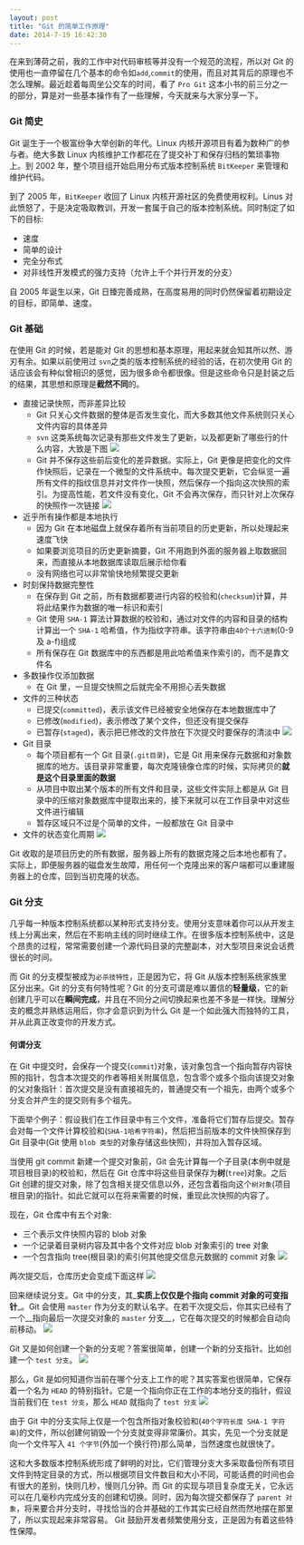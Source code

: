 ```yaml
---
layout: post
title: "Git 的简单工作原理"
date: 2014-7-19 16:42:30
---
```

在来到薄荷之前，我的工作中对代码审核等并没有一个规范的流程，所以对 Git 的使用也一直停留在几个基本的命令如`add`,`commit`的使用，而且对其背后的原理也不怎么理解。最近趁着每周坐公交车的时间，看了 `Pro Git` 这本小书的前三分之一的部分，算是对一些基本操作有了一些理解，今天就来与大家分享一下。

### Git 简史
Git 诞生于一个极富纷争大举创新的年代。Linux 内核开源项目有着为数种广的参与者。绝大多数 Linux 内核维护工作都花在了提交补丁和保存归档的繁琐事物上。到 2002 年，整个项目组开始启用分布式版本控制系统 `BitKeeper` 来管理和维护代码。

到了 2005 年，`BitKeeper` 收回了 Linux 内核开源社区的免费使用权利。Linus 对此愤怒了，于是决定吸取教训，开发一套属于自己的版本控制系统。同时制定了如下的目标:

* 速度
* 简单的设计
* 完全分布式
* 对非线性开发模式的强力支持（允许上千个并行开发的分支）

自 2005 年诞生以来，Git 日臻完善成熟，在高度易用的同时仍然保留着初期设定的目标，即简单、速度。

### Git 基础
在使用 Git 的时候，若是能对 Git 的思想和基本原理，用起来就会知其所以然、游刃有余。如果以前使用过 `svn`之类的版本控制系统的经验的话，在初次使用 Git 的话应该会有种似曾相识的感觉，因为很多命令都很像。但是这些命令只是封装之后的结果，其思想和原理是**截然不同**的。

* 直接记录快照，而非差异比较
    * Git 只关心文件数据的整体是否发生变化，而大多数其他文件系统则只关心文件内容的具体差异
    * `svn` 这类系统每次记录有那些文件发生了更新，以及都更新了哪些行的什么内容，大致是下图
    ![](/images/svn.png) 
    * Git 并不保存这些前后变化的差异数据。实际上，Git 更像是把变化的文件作快照后，记录在一个微型的文件系统中。每次提交更新，它会纵览一遍所有文件的指纹信息并对文件作一快照，然后保存一个指向这次快照的索引。为提高性能，若文件没有变化，Git 不会再次保存，而只针对上次保存的快照作一次链接
    ![](/images/git.png)
* 近乎所有操作都是本地执行
    * 因为 Git 在本地磁盘上就保存着所有当前项目的历史更新，所以处理起来速度飞快
    * 如果要浏览项目的历史更新摘要，Git 不用跑到外面的服务器上取数据回来，而直接从本地数据库读取后展示给你看
    * 没有网络也可以非常愉快地频繁提交更新
* 时刻保持数据完整性
    * 在保存到 Git 之前，所有数据都要进行内容的校验和(`checksum`)计算，并将此结果作为数据的唯一标识和索引
    * Git 使用 `SHA-1` 算法计算数据的校验和，通过对文件的内容和目录的结构计算出一个 `SHA-1` 哈希值，作为指纹字符串。该字符串由`40个十六进制`(0-9 及 a-f)组成
    * 所有保存在 Git 数据库中的东西都是用此哈希值来作索引的，而不是靠文件名
* 多数操作仅添加数据
    * 在 Git 里，一旦提交快照之后就完全不用担心丢失数据
* 文件的三种状态
    * 已提交(`committed`)，表示该文件已经被安全地保存在本地数据库中了
    * 已修改(`modified`)，表示修改了某个文件，但还没有提交保存
    * 已暂存(`staged`)，表示把已修改的文件放在下次提交时要保存的清淡中
    ![](/images/workflow.png)
* Git 目录
    * 每个项目都有一个 Git 目录(`.git目录`)，它是 Git 用来保存元数据和对象数据库的地方。该目录非常重要，每次克隆镜像仓库的时候，实际拷贝的**就是这个目录里面的数据**
    * 从项目中取出某个版本的所有文件和目录，这些文件实际上都是从 Git 目录中的压缩对象数据库中提取出来的，接下来就可以在工作目录中对这些文件进行编辑
    * 暂存区域只不过是个简单的文件，一般都放在 Git 目录中
* 文件的状态变化周期
![](/images/file_status.png)

Git 收取的是项目历史的所有数据，服务器上所有的数据克隆之后本地也都有了。实际上，即便服务器的磁盘发生故障，用任何一个克隆出来的客户端都可以重建服务器上的仓库，回到当初克隆的状态。

### Git 分支
几乎每一种版本控制系统都以某种形式支持分支。使用分支意味着你可以从开发主线上分离出来，然后在不影响主线的同时继续工作。在很多版本控制系统中，这是个昂贵的过程，常常需要创建一个源代码目录的完整副本，对大型项目来说会话费很长的时间。

而 Git 的分支模型被成为`必杀技特性`，正是因为它，将 Git 从版本控制系统家族里区分出来。Git 的分支有何特性呢？Git 的分支可谓是难以置信的**轻量级**，它的新创建几乎可以在**瞬间完成**，并且在不同分之间切换起来也差不多是一样快。理解分支的概念并熟练运用后，你才会意识到为什么 Git 是一个如此强大而独特的工具，并从此真正改变你的开发方式。

#### 何谓分支
在 Git 中提交时，会保存一个提交(`commit`)对象，该对象包含一个指向暂存内容快照的指针，包含本次提交的作者等相关附属信息，包含零个或多个指向该提交对象的父对象指针：首次提交是没有直接祖先的，普通提交有一个祖先，由两个或多个分支合并产生的提交则有多个祖先。

下面举个例子：假设我们在工作目录中有三个文件，准备将它们暂存后提交。暂存会对每一个文件计算校验和(`SHA-1哈希字符串`)，然后把当前版本的文件快照保存到 Git 目录中(Git 使用 `blob 类型`的对象存储这些快照)，并将加入暂存区域。

当使用 git commit 新建一个提交对象前，Git 会先计算每一个子目录(本例中就是项目根目录)的校验和，然后在 Git 仓库中将这些目录保存为**树**(`tree`)对象。之后 Git 创建的提交对象，除了包含相关提交信息以外，还包含着指向这个`树对象`(项目根目录)的指针。如此它就可以在将来需要的时候，重现此次快照的内容了。

现在，Git 仓库中有五个对象:
* 三个表示文件快照内容的 blob 对象
* 一个记录着目录树内容及其中各个文件对应 blob 对象索引的 tree 对象
* 一个包含指向 tree(根目录)的索引何其他提交信息元数据的 commit 对象
![](/images/commit.png)

两次提交后，仓库历史会变成下面这样
![](/images/commits.png)

回来继续说分支。Git 中的分支，其_**实质上仅仅是个指向 commit 对象的可变指针**_。Git 会使用 `master` 作为分支的默认名字。在若干次提交后，你其实已经有了一个__指向最后一次提交对象的 `master` 分支__，它在每次提交的时候都会自动向前移动。
![](/images/master_branch.png)

Git 又是如何创建一个新的分支呢？答案很简单，创建一个新的分支指针。比如创建一个 `test 分支`。
![](/images/test_branch.png)

那么，Git 是如何知道你当前在哪个分支上工作的呢？其实答案也很简单，它保存着一个名为 `HEAD` 的特别指针。它是一个指向你正在工作的本地分支的指针，假设当前我们在 `test 分支`，那么 `HEAD` 就指向了 `test 分支`
![](/images/HEAD_branch.png)

由于 Git 中的分支实际上仅是一个包含所指对象校验和(`40个字符长度 SHA-1 字符串`)的文件，所以创建何销毁一个分支就变得非常廉价。其实，先见一个分支就是向一个文件写入 `41 个字节`(外加一个换行符)那么简单，当然速度也就很快了。

这和大多数版本控制系统形成了鲜明的对比，它们管理分支大多采取备份所有项目文件到特定目录的方式，所以根据项目文件数目和大小不同，可能话费的时间也会有很大的差别，快则几秒，慢则几分钟。而 Git 的实现与项目复杂度无关，它永远可以在几毫秒内完成分支的创建和切换。同时，因为每次提交都保存了 `parent 对象`，将来要合并分支时，寻找恰当的合并基础的工作其实已经自然而然地摆在那里了，所以实现起来非常容易。 Git 鼓励开发者频繁使用分支，正是因为有着这些特性保障。